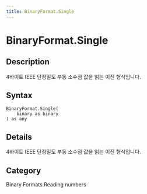 ```yaml
---
title: BinaryFormat.Single
---
```


# BinaryFormat.Single


## Description

4바이트 IEEE 단정밀도 부동 소수점 값을 읽는 이진 형식입니다.


## Syntax

```powerquery
BinaryFormat.Single(
    binary as binary
) as any
```


## Details

4바이트 IEEE 단정밀도 부동 소수점 값을 읽는 이진 형식입니다.



## Category
Binary Formats.Reading numbers

